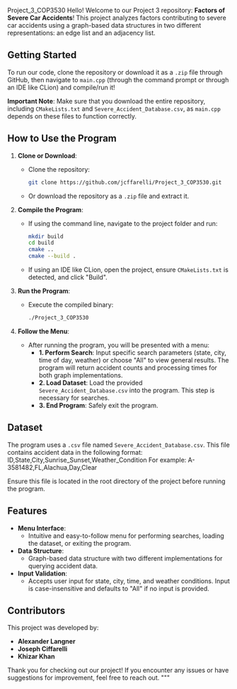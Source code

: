Project_3_COP3530
Hello! Welcome to our Project 3 repository: **Factors of Severe Car Accidents**! This project analyzes factors contributing to severe car accidents using a graph-based data structures in two different representations: an edge list and an adjacency list. 

## Getting Started
To run our code, clone the repository or download it as a `.zip` file through GitHub, then navigate to `main.cpp` (through the command prompt or through an IDE like CLion) and compile/run it!

**Important Note**: Make sure that you download the entire repository, including `CMakeLists.txt` and `Severe_Accident_Database.csv`, as `main.cpp` depends on these files to function correctly.

## How to Use the Program
1. **Clone or Download**:
   - Clone the repository:
     ```bash
     git clone https://github.com/jcffarelli/Project_3_COP3530.git
     ```
   - Or download the repository as a `.zip` file and extract it.

2. **Compile the Program**:
   - If using the command line, navigate to the project folder and run:
     ```bash
     mkdir build
     cd build
     cmake ..
     cmake --build .
     ```
   - If using an IDE like CLion, open the project, ensure `CMakeLists.txt` is detected, and click "Build".

3. **Run the Program**:
   - Execute the compiled binary:
     ```bash
     ./Project_3_COP3530
     ```

4. **Follow the Menu**:
   - After running the program, you will be presented with a menu:
     - **1. Perform Search**: Input specific search parameters (state, city, time of day, weather) or choose "All" to view general results. The program will return accident counts and processing times for both graph implementations.
     - **2. Load Dataset**: Load the provided `Severe_Accident_Database.csv` into the program. This step is necessary for searches.
     - **3. End Program**: Safely exit the program.

## Dataset
The program uses a `.csv` file named `Severe_Accident_Database.csv`. This file contains accident data in the following format:
ID,State,City,Sunrise_Sunset,Weather_Condition
For example:
A-3581482,FL,Alachua,Day,Clear

Ensure this file is located in the root directory of the project before running the program.

## Features
- **Menu Interface**:
  - Intuitive and easy-to-follow menu for performing searches, loading the dataset, or exiting the program.
- **Data Structure**:
  - Graph-based data structure with two different implementations for querying accident data.
- **Input Validation**:
  - Accepts user input for state, city, time, and weather conditions. Input is case-insensitive and defaults to "All" if no input is provided.



## Contributors
This project was developed by:
- **Alexander Langner**
- **Joseph Ciffarelli**
- **Khizar Khan**

Thank you for checking out our project! If you encounter any issues or have suggestions for improvement, feel free to reach out.
"""

